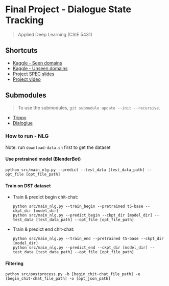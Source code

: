 # Final Project - Dialogue State Tracking
> Applied Deep Learning (CSIE 5431)

## Shortcuts
- [Kaggle - Seen domains](https://www.kaggle.com/c/adl-final-dst-with-chit-chat-seen-domains/)
- [Kaggle - Unseen domains](https://www.kaggle.com/c/adl-final-dst-with-chit-chat-unseen-domains/)
- [Project SPEC slides](https://docs.google.com/presentation/d/1vekovUzNlffmbTyM4X3auGHt2P5PKUfDV2_eea5ycAU/view)
- [Project video](https://drive.google.com/file/d/1xiql4cxErLJonIzjV7XynHzobKLVjoTl/view)

## Submodules

> To use the submodules, `git submodule update --init --recursive`.

- [Trippy](https://gitlab.cs.uni-duesseldorf.de/general/dsml/trippy-public)
- [Dialoglue](https://github.com/alexa/dialoglue)

### How to run - NLG
Note: run `download-data.sh` first to get the dataset
#### Use pretrained model (BlenderBot)
```
python src/main_nlg.py --predict --test_data [test_data_path] --opt_file [opt_file_path]
```

#### Train on DST dataset
+ Train & predict begin chit-chat:
    ```
    python src/main_nlg.py --train_begin --pretrained t5-base --ckpt_dir [model_dir]
    python src/main_nlg.py --predict_begin --ckpt_dir [model_dir] --test_data [test_data_path] --opt_file [opt_file_path]
    ```
+ Train & predict end chit-chat:
    ```
    python src/main_nlg.py --train_end --pretrained t5-base --ckpt_dir [model_dir]
    python src/main_nlg.py --predict_end --ckpt_dir [model_dir] --test_data [test_data_path] --opt_file [opt_file_path]
    ```

#### Filtering
```
python src/postprocess.py -b [begin_chit-chat_file_path] -e [begin_chit-chat_file_path] -o [opt_json_path]
```

